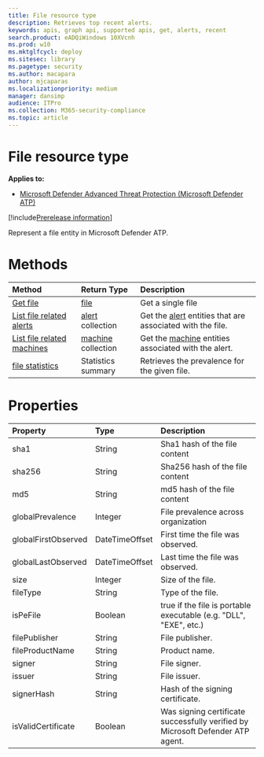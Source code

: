 ```yaml
---
title: File resource type
description: Retrieves top recent alerts.
keywords: apis, graph api, supported apis, get, alerts, recent
search.product: eADQiWindows 10XVcnh
ms.prod: w10
ms.mktglfcycl: deploy
ms.sitesec: library
ms.pagetype: security
ms.author: macapara
author: mjcaparas
ms.localizationpriority: medium
manager: dansimp
audience: ITPro
ms.collection: M365-security-compliance 
ms.topic: article
---
```


# File resource type
**Applies to:**
- [Microsoft Defender Advanced Threat Protection (Microsoft Defender ATP)](https://go.microsoft.com/fwlink/p/?linkid=2069559)

[!include[Prerelease information](prerelease.md)]

Represent a file entity in Microsoft Defender ATP.

# Methods
Method|Return Type |Description
:---|:---|:---
[Get file](get-file-information-windows-defender-advanced-threat-protection-new.md) | [file](files-windows-defender-advanced-threat-protection-new.md) | Get a single file 
[List file related alerts](get-file-related-alerts-windows-defender-advanced-threat-protection-new.md) | [alert](alerts-windows-defender-advanced-threat-protection-new.md) collection | Get the [alert](alerts-windows-defender-advanced-threat-protection-new.md) entities that are associated with the file.
[List file related machines](get-file-related-machines-windows-defender-advanced-threat-protection-new.md) | [machine](machine-windows-defender-advanced-threat-protection-new.md) collection | Get the [machine](machine-windows-defender-advanced-threat-protection-new.md) entities associated with the alert.
[file statistics](get-file-statistics-windows-defender-advanced-threat-protection-new.md) | Statistics summary | Retrieves the prevalence for the given file.


# Properties
Property |	Type	|	Description
:---|:---|:---
sha1 | String | Sha1 hash of the file content
sha256 | String | Sha256 hash of the file content
md5 | String | md5 hash of the file content
globalPrevalence | Integer | File prevalence across organization
globalFirstObserved | DateTimeOffset | First time the file was observed.
globalLastObserved | DateTimeOffset | Last time the file was observed.
size | Integer | Size of the file.
fileType | String | Type of the file. 
isPeFile | Boolean | true if the file is portable executable (e.g. "DLL", "EXE", etc.)
filePublisher | String | File publisher.
fileProductName | String | Product name.
signer | String | File signer.
issuer | String | File issuer.
signerHash | String | Hash of the signing certificate.
isValidCertificate | Boolean | Was signing certificate successfully verified by  Microsoft Defender ATP agent.


